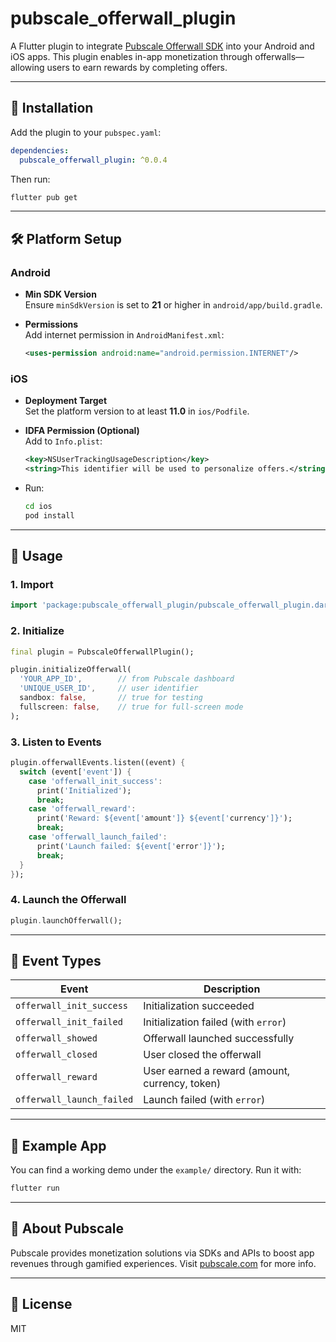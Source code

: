 # pubscale_offerwall_plugin

A Flutter plugin to integrate [Pubscale Offerwall SDK](https://pubscale.com) into your Android and iOS apps. This plugin enables in-app monetization through offerwalls—allowing users to earn rewards by completing offers.

---

## 🔧 Installation

Add the plugin to your `pubspec.yaml`:

```yaml
dependencies:
  pubscale_offerwall_plugin: ^0.0.4
```

Then run:

```bash
flutter pub get
```

---

## 🛠️ Platform Setup

### Android

- **Min SDK Version**  
  Ensure `minSdkVersion` is set to **21** or higher in `android/app/build.gradle`.

- **Permissions**  
  Add internet permission in `AndroidManifest.xml`:

  ```xml
  <uses-permission android:name="android.permission.INTERNET"/>
  ```

### iOS

- **Deployment Target**  
  Set the platform version to at least **11.0** in `ios/Podfile`.

- **IDFA Permission (Optional)**  
  Add to `Info.plist`:

  ```xml
  <key>NSUserTrackingUsageDescription</key>
  <string>This identifier will be used to personalize offers.</string>
  ```

- Run:

  ```bash
  cd ios
  pod install
  ```

---

## 🚀 Usage

### 1. Import

```dart
import 'package:pubscale_offerwall_plugin/pubscale_offerwall_plugin.dart';
```

### 2. Initialize

```dart
final plugin = PubscaleOfferwallPlugin();

plugin.initializeOfferwall(
  'YOUR_APP_ID',        // from Pubscale dashboard
  'UNIQUE_USER_ID',     // user identifier
  sandbox: false,       // true for testing
  fullscreen: false,    // true for full-screen mode
);
```

### 3. Listen to Events

```dart
plugin.offerwallEvents.listen((event) {
  switch (event['event']) {
    case 'offerwall_init_success':
      print('Initialized');
      break;
    case 'offerwall_reward':
      print('Reward: ${event['amount']} ${event['currency']}');
      break;
    case 'offerwall_launch_failed':
      print('Launch failed: ${event['error']}');
      break;
  }
});
```

### 4. Launch the Offerwall

```dart
plugin.launchOfferwall();
```

---

## 📡 Event Types

| Event | Description |
|-------|-------------|
| `offerwall_init_success` | Initialization succeeded |
| `offerwall_init_failed`  | Initialization failed (with `error`) |
| `offerwall_showed`       | Offerwall launched successfully |
| `offerwall_closed`       | User closed the offerwall |
| `offerwall_reward`       | User earned a reward (amount, currency, token) |
| `offerwall_launch_failed`| Launch failed (with `error`) |

---

## 📱 Example App

You can find a working demo under the `example/` directory. Run it with:

```bash
flutter run
```

---

## 📣 About Pubscale

Pubscale provides monetization solutions via SDKs and APIs to boost app revenues through gamified experiences. Visit [pubscale.com](https://pubscale.com) for more info.

---

## 📄 License

MIT
